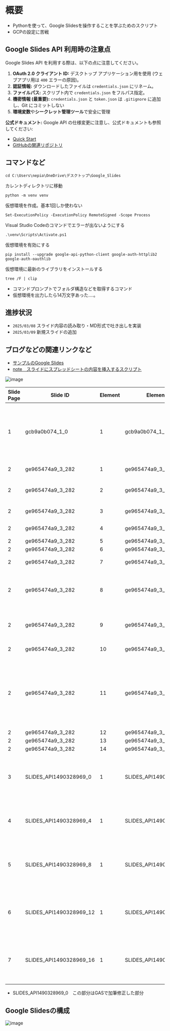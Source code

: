 # 概要
- Pythonを使って、Google Slidesを操作することを学ぶためのスクリプト
- GCPの設定に苦戦

## Google Slides API 利用時の注意点
Google Slides API を利用する際は、以下の点に注意してください。

1.  **OAuth 2.0 クライアント ID:** デスクトップ アプリケーション用を使用 (ウェブアプリ用は `400` エラーの原因)。
2.  **認証情報:** ダウンロードしたファイルは `credentials.json` にリネーム。
3.  **ファイルパス:** スクリプト内で `credentials.json` をフルパス指定。
4.  **機密情報 (最重要):** `credentials.json` と `token.json` は `.gitignore` に追加し、Git にコミットしない
5.  **環境変数**や**シークレット管理ツール**で安全に管理

**公式ドキュメント:** Google API の仕様変更に注意し、公式ドキュメントも参照してください:

*   [Quick Start](https://developers.google.com/slides/api/quickstart/python?hl=ja)
*   [GitHubの関連リポジトリ](https://github.com/googleworkspace/python-samples/blob/main/slides/quickstart/quickstart.py)

## コマンドなど
```
cd C:\Users\nepia\OneDrive\デスクトップ\Google_Slides
```
カレントディレクトリに移動

```
python -m venv venv
```
仮想環境を作成。基本1回しか使わない

```
Set-ExecutionPolicy -ExecutionPolicy RemoteSigned -Scope Process
```
Visual Studio Codeのコマンドでエラーが出ないようにする

```
.\venv\Scripts\Activate.ps1
```
仮想環境を有効にする

```
pip install --upgrade google-api-python-client google-auth-httplib2 google-auth-oauthlib
```
仮想環境に最新のライブラリをインストールする

```
tree /F | clip
```
- コマンドプロンプトでフォルダ構造などを取得するコマンド
- 仮想環境を出力したら14万文字あった....。

## 進捗状況
- `2025/03/08`  スライド内容の読み取り・MD形式で吐き出しを実装
- `2025/03/09`  新規スライドの追加

## ブログなどの関連リンクなど
*   [サンプルのGoogle Slides](https://docs.google.com/presentation/d/1GButmtqvj5LT8TzLexFRnA1-5tDsW5ft-S7E4_Sy8AE/edit?usp=sharing)
*   [note　スライドにスプレッドシートの内容を挿入するスクリプト](https://note.com/nepia_infinity/n/nfe7a2f763655)

![image](https://github.com/user-attachments/assets/1c70ce77-e8b7-49d3-812e-00fb03772345)
  
| Slide Page | Slide ID | Element | Element ID | Element Text |
|---------|----------|-----------|------------|--------------|
| 1 | gcb9a0b074_1_0 | 1 | gcb9a0b074_1_1 | {title}  ・{people1} ・{people2} ・{people3} ・{people4} |
| 2 | ge965474a9_3_282 | 1 | ge965474a9_3_301 | 2015 年 8 月 |
| 2 | ge965474a9_3_282 | 2 | ge965474a9_3_304 | アプリ内でテキストを翻訳 |
| 2 | ge965474a9_3_282 | 3 | ge965474a9_3_303 | 2015 年 10 月 |
| 2 | ge965474a9_3_282 | 4 | ge965474a9_3_283 | マイルストーン |
| 2 | ge965474a9_3_282 | 5 | ge965474a9_3_284 |  |
| 2 | ge965474a9_3_282 | 6 | ge965474a9_3_285 |  |
| 2 | ge965474a9_3_282 | 7 | ge965474a9_3_299 | 2014 年 10 月 |
| 2 | ge965474a9_3_282 | 8 | ge965474a9_3_300 | Chrome 拡張機能でウェブページを翻訳 |
| 2 | ge965474a9_3_282 | 9 | ge965474a9_3_302 | Android 搭載時計で会話を翻訳 |
| 2 | ge965474a9_3_282 | 10 | ge965474a9_3_305 | 2015 年 11 月 |
| 2 | ge965474a9_3_282 | 11 | ge965474a9_3_306 | カメラアイコンのタップで英語やドイツ語のテキストをアラビア語に翻訳 |
| 2 | ge965474a9_3_282 | 12 | ge965474a9_3_307 |  |
| 2 | ge965474a9_3_282 | 13 | ge965474a9_3_308 |  |
| 2 | ge965474a9_3_282 | 14 | ge965474a9_3_309 |  |
| 3 | SLIDES_API1490328969_0 | 1 | SLIDES_API1490328969_1 | 廊下  ・スネ夫 ・のび太 ・ジャイアン ・ドラえもん |
| 4 | SLIDES_API1490328969_4 | 1 | SLIDES_API1490328969_5 | 窓  ・のび太 ・ジャイアン ・しずか ・スネ夫 |
| 5 | SLIDES_API1490328969_8 | 1 | SLIDES_API1490328969_9 | 床  ・ジャイアン ・しずか ・ドラえもん ・のび太 |
| 6 | SLIDES_API1490328969_12 | 1 | SLIDES_API1490328969_13 | デスク  ・しずか ・ドラえもん ・スネ夫 ・ジャイアン |
| 7 | SLIDES_API1490328969_16 | 1 | SLIDES_API1490328969_17 | 掃除機  ・ドラえもん ・スネ夫 ・のび太 ・しずか |

- SLIDES_API1490328969_0　この部分はGASで加筆修正した部分

## Google Slidesの構成
![image](https://github.com/user-attachments/assets/909caded-236a-48a0-b76b-f51be4d91f93)
